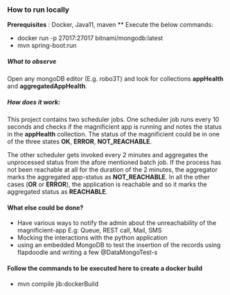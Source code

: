 ### How to run locally

**Prerequisites** : Docker, Java11, maven
** Execute the below commands:
- docker run -p 27017:27017 bitnami/mongodb:latest
- mvn spring-boot:run

##### What to observe
Open any mongoDB editor (E.g. robo3T) and look for collections **appHealth** and **aggregatedAppHealth**.


##### How does it work:

This project contains two scheduler jobs. One scheduler job runs every 10 seconds and checks if the magnificient app is running and notes the status in the **appHealth** collection. The status of the magnificient could be in one of the three states **OK**, **ERROR**, **NOT_REACHABLE**.

The other scheduler gets invoked every 2 minutes and aggregates the unprocessed status from the afore mentioned batch job. If the process has not been reachable at all for the duration of the 2 minutes, the aggregator marks the aggregated app-status as **NOT_REACHABLE**. In all the other cases (**OR** or **ERROR**), the application is reachable and so it marks the aggregated status as **REACHABLE**.



#### What else could be done?
- Have various ways to notify the admin about the unreachability of the magnificient-app E.g: Queue, REST call, Mail, SMS  
- Mocking the interactions with the python application
- using an embedded MongoDB to test the insertion of the records using flapdoodle and writing a few @DataMongoTest-s


#### Follow the commands to be executed here to create a docker build
- mvn compile jib:dockerBuild
